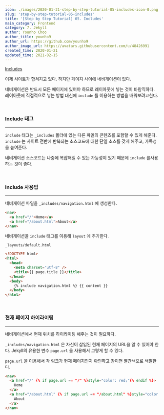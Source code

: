 ```yaml
---
icon: ./images/2020-01-21-step-by-step-tutorial-05-includes-icon-0.png
slug: 'step-by-step-tutorial-05-includes'
title: '[Step by Step Tutorial] 05. Includes'
main_category: Frontend
category: 7. Jekyll
author: Younho Choo
author_title: younho9
author_url: https://github.com/younho9
author_image_url: https://avatars.githubusercontent.com/u/48426991
created_time: 2020-01-21
updated_time: 2021-02-15
---
```


[Includes](https://jekyllrb.com/docs/step-by-step/05-includes/)

이제 사이트가 합쳐지고 있다. 하지만 페이지 사이에 네비게이션이 없다.

네비게이션은 반드시 모든 페이지에 있어야 하므로 레이아웃에 넣는 것이 바람직하다. 레이아웃에 직접적으로 넣는 방법 대신에 `include` 를 이용하는 방법을 배워보려고한다.

<br />

### Include 태그

---

`include` 태그는 `_includes` 폴더에 있는 다른 파일의 콘텐츠를 포함할 수 있게 해준다. `include` 는 사이트 전반에 반복되는 소스코드에 대한 단일 소스를 갖게 해주고, 가독성을 높여준다.

네비게이션 소스코드는 나중에 복잡해질 수 있는 가능성이 있기 때문에 `include` 를사용하는 것이 좋다.

<br />

### Include 사용법

---

네비게이션 파일을 `_includes/navigation.html` 에 생성한다.

```html
<nav>
  <a href="/">Home</a>
  <a href="/about.html">About</a>
</nav>
```

네비게이션을 `include` 태그를 이용해 `layout` 에 추가한다.

`_layouts/default.html`

```html
<!DOCTYPE html>
<html>
  <head>
    <meta charset="utf-8" />
    <title>{{ page.title }}</title>
  </head>
  <body>
    {% include navigation.html %} {{ content }}
  </body>
</html>
```

<br />

### 현재 페이지 하이라이팅

---

네비게이션에서 현재 위치를 하이라이팅 해주는 것이 필요하다.

`_includes/navigation.html` 은 자신이 삽입된 현재 페이지의 URL을 알 수 있어야 한다. Jekyll의 유용한 변수 `page.url` 을 사용해서 그렇게 할 수 있다.

`page.url` 을 이용해서 각 링크가 현재 페이지인지 확인하고 참이면 빨간색으로 색칠한다.

```html
<nav>
  <a href="/" {% if page.url == "/" %}style="color: red;"{% endif %}>
    Home
  </a>
  <a href="/about.html" {% if page.url == "/about.html" %}style="color: red;"{% endif %}>
    About
  </a>
</nav>
```

<br />
